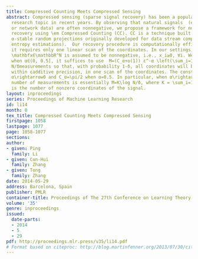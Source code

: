 ```yaml
---
title: Compressed Counting Meets Compressed Sensing
abstract: Compressed sensing (sparse signal recovery) has been a popular and important
  research topic in recent years. By observing that natural signals  (e.g., images
  or network data) are often nonnegative, we propose a framework for nonnegative signal
  recovery using \em Compressed Counting (CC). CC is a technique built on  \em maximally-skewed
  α-stable random projections originally developed for data stream computations (e.g.,
  entropy estimations).  Our recovery procedure is computationally efficient in that
  it requires only one linear scan of the coordinates. In our settings, the signal
  \mathbfx∈\mathbbR^N is assumed to be nonnegative, i.e., x_i≥0, ∀i. We prove that,
  when α∈(0, 0.5], it suffices to use  M=(C_α+o(1)) ε^-α \left(\sum_i=1^N x_i^α\right)\log
  N/δmeasurements so that, with probability 1-δ, all coordinates will be recovered
  within εadditive precision, in one scan of the coordinates. The constant C_α=1 when
  α\rightarrow0 and C_α=\pi/2 when α=0.5. In particular, when α\rightarrow0, the required
  number of measurements is essentially M=K\log N/δ, where K = \sum_i=1^N 1{x_i≠0}
  is the number of nonzero coordinates of the signal.
layout: inproceedings
series: Proceedings of Machine Learning Research
id: li14
month: 0
tex_title: Compressed Counting Meets Compressed Sensing
firstpage: 1058
lastpage: 1077
page: 1058-1077
sections: 
author:
- given: Ping
  family: Li
- given: Cun-Hui
  family: Zhang
- given: Tong
  family: Zhang
date: 2014-05-29
address: Barcelona, Spain
publisher: PMLR
container-title: Proceedings of The 27th Conference on Learning Theory
volume: '35'
genre: inproceedings
issued:
  date-parts:
  - 2014
  - 5
  - 29
pdf: http://proceedings.mlr.press/v35/li14.pdf
# Format based on citeproc: http://blog.martinfenner.org/2013/07/30/citeproc-yaml-for-bibliographies/
---
```

